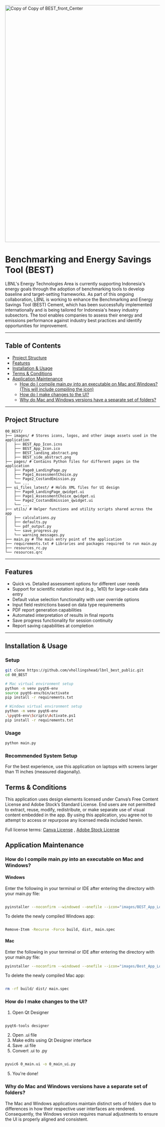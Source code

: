 
<img width="1366" height="768" alt="Copy of Copy of BEST_front_Center" src="https://github.com/user-attachments/assets/afa1b6e0-eaf0-43d8-b3de-7ae5b65f95e8" />


#  Benchmarking and Energy Savings Tool (BEST)

LBNL's Energy Technologies Area is currently supporting Indonesia's energy goals through the adoption of benchmarking tools to develop baseline and target-setting frameworks. As part of this ongoing collaboration, LBNL is working to enhance the Benchmarking and Energy Savings Tool (BEST) Cement, which has been successfully implemented internationally and is being tailored for Indonesia's heavy industry subsectors. The tool enables companies to assess their energy and emissions performance against industry best practices and identify opportunities for improvement.

---

## Table of Contents

- [Project Structure](#project-structure)
- [Features](#features)
- [Installation & Usage](#installation)
- [Terms & Conditions](#terms--conditions)
- [Application Maintenance](#application-maintenance)
  - [How do I compile main.py into an executable on Mac and Windows? (This will include compiling the icon)](#how-do-i-compile-mainpy-into-an-executable-on-mac-and-windows)
  - [How do I make changes to the UI?](#how-do-i-make-changes-to-the-ui)
  - [Why do Mac and Windows versions have a separate set of folders?](#why-do-mac-and-windows-versions-have-a-separate-set-of-folders)

---

## Project Structure

```text
00_BEST/
├── images/ # Stores icons, logos, and other image assets used in the application
│   ├── BEST_App_Icon.icns
│   ├── BEST_App_Icon.ico
│   ├── BEST_landing_abstract.png
│   ├── BEST_side_abstract.png
├── pages/ # Contains Python files for different pages in the application
│   ├── Page0_LandingPage.py
│   ├── Page1_AssessmentChoice.py
│   └── Page2_CostandEmission.py
│   └── ...
├── ui_files_latest/ # Holds XML files for UI design
│   ├── Page0_LandingPage_qwidget.ui
│   ├── Page1_AssessmentChoice_qwidget.ui
│   └── Page2_CostandEmission_qwidget.ui
│   └── ...
├── utils/ # Helper functions and utility scripts shared across the app
│   ├── calculations.py
│   ├── defaults.py
│   └── pdf_output.py
│   └── save_progress.py
│   └── warning_messages.py
├── main.py # The main entry point of the application
├── requirements.txt # Libraries and packages required to run main.py
├── resources_rc.py
└── resources.qrc
```

---

## Features
- Quick vs. Detailed assessment options for different user needs
- Support for scientific notation input (e.g., 1e10) for large-scale data entry
- Default value selection functionality with user override options
- Input field restrictions based on data type requirements
- PDF report generation capabilities
- Automated interpretation of results in final reports
- Save progress functionality for session continuity
- Report saving capabilities at completion 

---

## Installation & Usage

### Setup
```bash
git clone https://github.com/vhollingshead/lbnl_best_public.git
cd 00_BEST

# Mac virtual environment setup
python -m venv pyqt6-env
source pyqt6-env/bin/activate
pip install -r requirements.txt

# Windows virtual environment setup
python -m venv pyqt6-env
.\pyqt6-env\Scripts\Activate.ps1
pip install -r requirements.txt
```

### Usage
```bash
python main.py
```

### Recommended System Setup

For the best experience, use this application on laptops with screens larger than 11 inches (measured diagonally).

## Terms & Conditions

This application uses design elements licensed under Canva’s Free Content License and Adobe Stock’s Standard License. End users are not permitted to extract, reuse, modify, redistribute, or make separate use of visual content embedded in the app. By using this application, you agree not to attempt to access or repurpose any licensed media included herein.

Full license terms:
    <a href="https://www.canva.com/policies/content-license-agreement/">Canva License</a> ,
    <a href="https://www.adobe.com/content/dam/cc/en/legal/terms/enterprise/pdfs/PSLT-Stock-WW-2024v1.pdf">Adobe Stock License</a>

## Application Maintenance

### How do I compile main.py into an executable on Mac and Windows?

#### Windows
Enter the following in your terminal or IDE after entering the directory with your main.py file:

```bash

pyinstaller --noconfirm --windowed --onefile --icon="images/BEST_App_Logo.ico" main.py --add-data "images;images" --add-data "utils;utils" --add-data "pages;pages" --collect-submodules PyQt6

```

To delete the newly compiled Windows app:

```bash

Remove-Item -Recurse -Force build, dist, main.spec

```


#### Mac
Enter the following in your terminal or IDE after entering the directory with your main.py file:

```bash
pyinstaller --noconfirm --windowed --onefile --icon="images/Best_App_Logo.icns" main.py --add-data "images:images" --add-data "utils:utils" --add-data "pages:pages" --collect-submodules PyQt6
```

To delete the newly compiled Mac app:

```bash

rm -rf build/ dist/ main.spec

```

### How do I make changes to the UI?

1. Open Qt Designer

```bash

pyqt6-tools designer 

```
2. Open .ui file
3. Make edits using Qt Designer interface
4. Save .ui file
5. Convert .ui to .py

```bash

pyuic6 0_main.ui -o 0_main_ui.py 

```
5. You're done!

### Why do Mac and Windows versions have a separate set of folders?

The Mac and Windows applications maintain distinct sets of folders due to differences in how their respective user interfaces are rendered. Consequently, the Windows version requires manual adjustments to ensure the UI is properly aligned and consistent.


